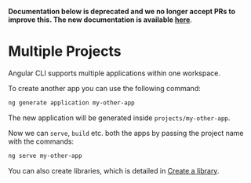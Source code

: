 **Documentation below is deprecated and we no longer accept PRs to improve this. The new documentation is available [here](https://angular.io/guide/build)**.

# Multiple Projects

Angular CLI supports multiple applications within one workspace.

To create another app you can use the following command:
```sh
ng generate application my-other-app
```

The new application will be generated inside `projects/my-other-app`.

Now we can `serve`, `build` etc. both the apps by passing the project name with the commands:

```sh
ng serve my-other-app
```

You can also create libraries, which is detailed in [Create a library](stories/create-library).